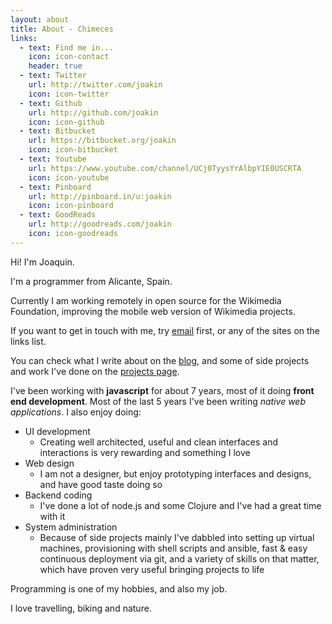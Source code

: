 ```yaml
---
layout: about
title: About - Chimeces
links:
  - text: Find me in...
    icon: icon-contact
    header: true
  - text: Twitter
    url: http://twitter.com/joakin
    icon: icon-twitter
  - text: Github
    url: http://github.com/joakin
    icon: icon-github
  - text: Bitbucket
    url: https://bitbucket.org/joakin
    icon: icon-bitbucket
  - text: Youtube
    url: https://www.youtube.com/channel/UCj0TyysYrAlbpYIE0USCRTA
    icon: icon-youtube
  - text: Pinboard
    url: http://pinboard.in/u:joakin
    icon: icon-pinboard
  - text: GoodReads
    url: http://goodreads.com/joakin
    icon: icon-goodreads
---
```


Hi! I'm Joaquin.

I'm a programmer from Alicante, Spain.

Currently I am working remotely in open source for the Wikimedia Foundation,
improving the mobile web version of Wikimedia projects.

If you want to get in touch with me, try [email](mailto://joaquin@chimeces.com)
first, or any of the sites on the links list.

You can check what I write about on the [blog](/blog), and some of side
projects and work I've done on the [projects page](/projects).

I've been working with **javascript** for about 7 years, most of it doing
**front end development**. Most of the last 5 years I've been writing *native
web applications*. I also enjoy doing:

  * UI development
    * Creating well architected, useful and clean interfaces and interactions
      is very rewarding and something I love
  * Web design
    * I am not a designer, but enjoy prototyping interfaces and designs, and
      have good taste doing so
  * Backend coding
    * I've done a lot of node.js and some Clojure and I've had a great time
      with it
  * System administration
    * Because of side projects mainly I've dabbled into setting up virtual
      machines, provisioning with shell scripts and ansible, fast & easy
      continuous deployment via git, and a variety of skills on that matter,
      which have proven very useful bringing projects to life

Programming is one of my hobbies, and also my job.

I love travelling, biking and nature.

